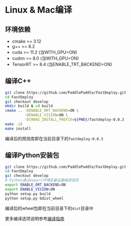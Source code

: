 # Linux & Mac编译

## 环境依赖

- cmake >= 3.12
- g++ >= 8.2
- cuda >= 11.2 (当WITH_GPU=ON)
- cudnn >= 8.0 (当WITH_GPU=ON)
- TensorRT >= 8.4 (当ENABLE_TRT_BACKEND=ON)

## 编译C++
```bash
git clone https://github.com/PaddlePaddle/FastDeploy.git
cd FastDeploy
git checkout develop
mkdir build & cd build
cmake .. -DENABLE_ORT_BACKEND=ON \
         -DENABLE_VISION=ON \
         -DCMAKE_INSTALL_PREFIX=${PWD}/fastdeploy-0.0.3
make -j8
make install
```
编译后的预测库即在当前目录下的`fastdeploy-0.0.3`

## 编译Python安装包
```bash
git clone https://github.com/PaddlePaddle/FastDeploy.git
cd FastDeploy
git checkout develop
# Python通过export环境变量设置编译选项
export ENABLE_ORT_BACKEND=ON
export ENABLE_VISION=ON
python setup.py build
python setup.py bdist_wheel
```
编译后的wheel包即在当前目录下的`dist`目录中

更多编译选项说明参考[编译指南](./README.md)
